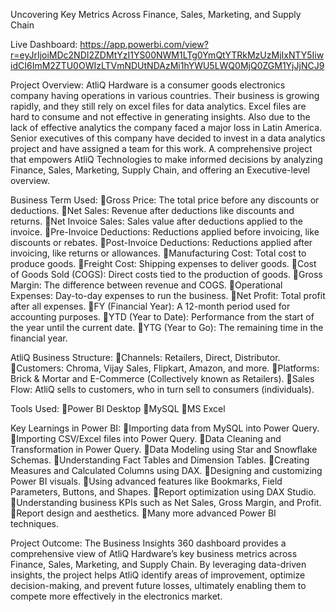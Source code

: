 Uncovering Key Metrics Across Finance, Sales, Marketing, and Supply Chain

Live Dashboard: https://app.powerbi.com/view?r=eyJrIjoiMDc2NDI2ZDMtYzI1YS00NWM1LTg0YmQtYTRkMzUzMjIxNTY5IiwidCI6ImM2ZTU0OWIzLTVmNDUtNDAzMi1hYWU5LWQ0MjQ0ZGM1YjJjNCJ9

Project Overview:
AtliQ Hardware is a consumer goods electronics company having operations in various countries. Their business is growing rapidly, and they still rely on excel files for data analytics. Excel files are hard to consume and not effective in generating insights. Also due to the lack of effective analytics the company faced a major loss in Latin America. Senior executives of this company have decided to invest in a data analytics project and have assigned a team for this work.
A comprehensive project that empowers AtliQ Technologies to make informed decisions by analyzing Finance, Sales, Marketing, Supply Chain, and offering an Executive-level overview.

Business Term Used:
🔹Gross Price: The total price before any discounts or deductions.
🔹Net Sales: Revenue after deductions like discounts and returns.
🔹Net Invoice Sales: Sales value after deductions applied to the invoice.
🔹Pre-Invoice Deductions: Reductions applied before invoicing, like discounts or rebates.
🔹Post-Invoice Deductions: Reductions applied after invoicing, like returns or allowances.
🔹Manufacturing Cost: Total cost to produce goods.
🔹Freight Cost: Shipping expenses to deliver goods.
🔹Cost of Goods Sold (COGS): Direct costs tied to the production of goods.
🔹Gross Margin: The difference between revenue and COGS.
🔹Operational Expenses: Day-to-day expenses to run the business.
🔹Net Profit: Total profit after all expenses.
🔹FY (Financial Year): A 12-month period used for accounting purposes.
🔹YTD (Year to Date): Performance from the start of the year until the current date.
🔹YTG (Year to Go): The remaining time in the financial year. 

AtliQ Business Structure:
🔹Channels: Retailers, Direct, Distributor.
🔹Customers: Chroma, Vijay Sales, Flipkart, Amazon, and more.
🔹Platforms: Brick & Mortar and E-Commerce (Collectively known as Retailers).
🔹Sales Flow: AtliQ sells to customers, who in turn sell to consumers (individuals).

Tools Used:
🔹Power BI Desktop
🔹MySQL
🔹MS Excel

Key Learnings in Power BI:
🔹Importing data from MySQL into Power Query.
🔹Importing CSV/Excel files into Power Query.
🔹Data Cleaning and Transformation in Power Query.
🔹Data Modeling using Star and Snowflake Schemas.
🔹Understanding Fact Tables and Dimension Tables.
🔹Creating Measures and Calculated Columns using DAX.
🔹Designing and customizing Power BI visuals.
🔹Using advanced features like Bookmarks, Field Parameters, Buttons, and Shapes.
🔹Report optimization using DAX Studio.
🔹Understanding business KPIs such as Net Sales, Gross Margin, and Profit.
🔹Report design and aesthetics.
🔹Many more advanced Power BI techniques.

Project Outcome:
The Business Insights 360 dashboard provides a comprehensive view of AtliQ Hardware’s key business metrics across Finance, Sales, Marketing, and Supply Chain. By leveraging data-driven insights, the project helps AtliQ identify areas of improvement, optimize decision-making, and prevent future losses, ultimately enabling them to compete more effectively in the electronics market.
